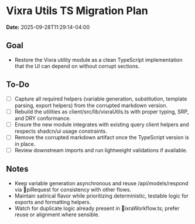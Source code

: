 <!--
Author: Codex using GPT-5
Date: 2025-09-28T11:29:14-04:00
PURPOSE: Working checklist and plan for restoring vixra utilities as TypeScript while keeping architecture aligned with existing flows.
SRP/DRY check: Pass - Documentation file focused on single planning responsibility.
shadcn/ui: Pass - No UI components involved; reference only.
-->

# Vixra Utils TS Migration Plan

**Date:** 2025-09-28T11:29:14-04:00

## Goal
- Restore the Vixra utility module as a clean TypeScript implementation that the UI can depend on without corrupt sections.

## To-Do
- [ ] Capture all required helpers (variable generation, substitution, template parsing, export helpers) from the corrupted markdown version.
- [ ] Rebuild the utilities as client/src/lib/vixraUtils.ts with proper typing, SRP, and DRY conformance.
- [ ] Ensure the new module integrates with existing query client helpers and respects shadcn/ui usage constraints.
- [ ] Remove the corrupted markdown artifact once the TypeScript version is in place.
- [ ] Review downstream imports and run lightweight validations if available.

## Notes
- Keep variable generation asynchronous and reuse /api/models/respond via piRequest for consistency with other flows.
- Maintain satirical flavor while prioritizing deterministic, testable logic for exports and formatting helpers.
- Watch for duplicate logic already present in ixraWorkflow.ts; prefer reuse or alignment where sensible.
